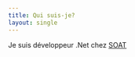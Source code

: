 ```yaml
---
title: Qui suis-je?
layout: single
---
```

Je suis développeur .Net chez [SOAT](http://www.soat.fr)
